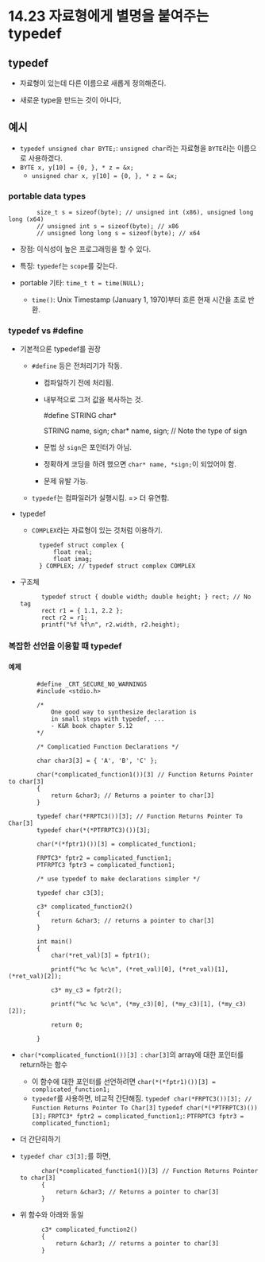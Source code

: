 # 14.23 자료형에게 별명을 붙여주는 typedef
## typedef
* 자료형이 있는데 다른 이름으로 새롭게 정의해준다.
- 새로운 type을 만드는 것이 아니다,
 
## 예시
* `typedef unsigned char BYTE;`: `unsigned char`라는 자료형을 `BYTE`라는 이름으로 사용하겠다.
* `BYTE x, y[10] = {0, }, * z = &x;`
    - `unsigned char x, y[10] = {0, }, * z = &x;`
    
### portable data types
            size_t s = sizeof(byte); // unsigned int (x86), unsigned long long (x64)
            // unsigned int s = sizeof(byte); // x86
            // unsigned long long s = sizeof(byte); // x64

* 장점: 이식성이 높은 프로그래밍을 할 수 있다.
* 특징: `typedef`는 `scope`를 갖는다.

* portable 기타: `time_t t = time(NULL);` 
    - `time()`: Unix Timestamp (January 1, 1970)부터 흐른 현재 시간을 초로 반환.

### typedef vs #define
* 기본적으론 typedef를 권장
    - `#define` 등은 전처리기가 작동. 
        - 컴파일하기 전에 처리됨.
        - 내부적으로 그저 값을 복사하는 것.  


            #define STRING char*

            STRING name, sign;
            char* name, sign; // Note the type of sign
        
        - 문법 상 `sign`은 포인터가 아님.
        - 정확하게 코딩을 하려 했으면 `char* name, *sign;`이 되었어야 함.
        - 문제 유발 가능.
    - `typedef`는 컴파일러가 실행시킴. => 더 유연함.
* typedef
    - `COMPLEX`라는 자료형이 있는 것처럼 이용하기.

            typedef struct complex {
                float real;
                float imag;
            } COMPLEX; // typedef struct complex COMPLEX
* 구조체

            typedef struct { double width; double height; } rect; // No tag
            rect r1 = { 1.1, 2.2 };
            rect r2 = r1;
            printf("%f %f\n", r2.width, r2.height);

### 복잡한 선언을 이용할 때 typedef
#### 예제

            #define _CRT_SECURE_NO_WARNINGS
            #include <stdio.h>

            /*
                One good way to synthesize declaration is
                in small steps with typedef, ...
                - K&R book chapter 5.12
            */

            /* Complicatied Function Declarations */

            char char3[3] = { 'A', 'B', 'C' };

            char(*complicated_function1())[3] // Function Returns Pointer to char[3]
            {
                return &char3; // Returns a pointer to char[3]
            }

            typedef char(*FRPTC3())[3]; // Function Returns Pointer To Char[3]
            typedef char(*(*PTFRPTC3)())[3];

            char(*(*fptr1)())[3] = complicated_function1;

            FRPTC3* fptr2 = complicated_function1;
            PTFRPTC3 fptr3 = complicated_function1;

            /* use typedef to make declarations simpler */

            typedef char c3[3];

            c3* complicated_function2()
            {
                return &char3; // returns a pointer to char[3]
            }

            int main()
            {
                char(*ret_val)[3] = fptr1();

                printf("%c %c %c\n", (*ret_val)[0], (*ret_val)[1], (*ret_val)[2]);

                c3* my_c3 = fptr2();

                printf("%c %c %c\n", (*my_c3)[0], (*my_c3)[1], (*my_c3)[2]);

                return 0;

            }

* `char(*complicated_function1())[3] `:  `char[3]`의 array에 대한 포인터를 return하는 함수
    * 이 함수에 대한 포인터를 선언하려면 `char(*(*fptr1)())[3] = complicated_function1;`
    * `typedef`를 사용하면, 비교적 간단해짐.
            `typedef char(*FRPTC3())[3]; // Function Returns Pointer To Char[3]`
            `typedef char(*(*PTFRPTC3)())[3];`
            `FRPTC3* fptr2 = complicated_function1;`: 
            `PTFRPTC3 fptr3 = complicated_function1;`

* 더 간단히하기
* `typedef char c3[3];`를 하면,

            char(*complicated_function1())[3] // Function Returns Pointer to char[3]
            {
                return &char3; // Returns a pointer to char[3]
            }
* 위 함수와 아래와 동일

            c3* complicated_function2()
            {
                return &char3; // returns a pointer to char[3]
            }
